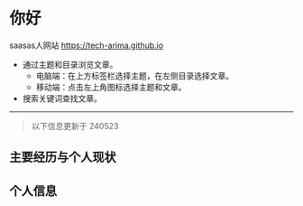 # 你好

saasas人网站 <https://tech-arima.github.io>

- 通过主题和目录浏览文章。
    - 电脑端：在上方标签栏选择主题，在左侧目录选择文章。
    - 移动端：点击左上角图标选择主题和文章。
- 搜索关键词查找文章。

---

> 以下信息更新于 240523

## 主要经历与个人现状


## 个人信息

